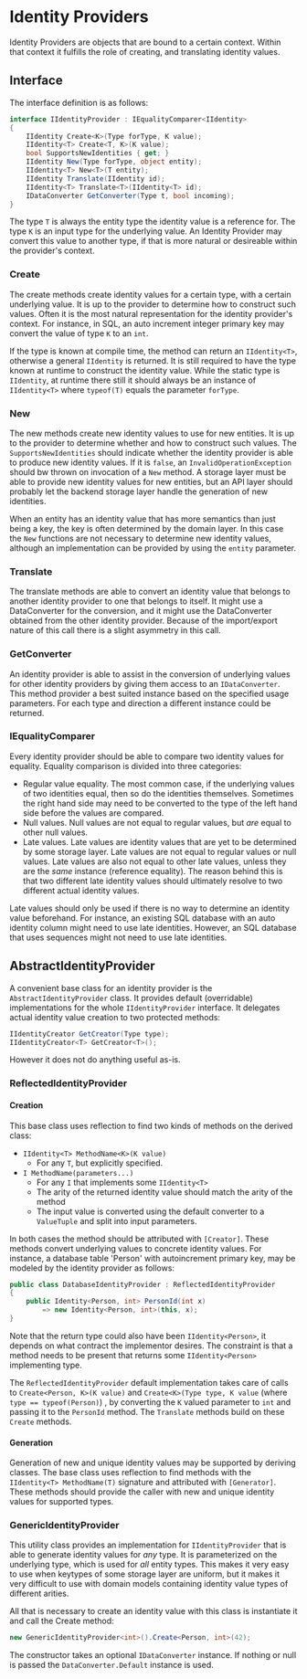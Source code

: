 # Identity Providers
Identity Providers are objects that are bound to a certain context.
Within that context it fulfills the role of creating, and translating identity values.

## Interface
The interface definition is as follows:

```csharp
interface IIdentityProvider : IEqualityComparer<IIdentity>
{
    IIdentity Create<K>(Type forType, K value);
    IIdentity<T> Create<T, K>(K value);
    bool SupportsNewIdentities { get; }
    IIdentity New(Type forType, object entity);
    IIdentity<T> New<T>(T entity);
    IIdentity Translate(IIdentity id);
    IIdentity<T> Translate<T>(IIdentity<T> id);
    IDataConverter GetConverter(Type t, bool incoming);
}
```

The type `T` is always the entity type the identity value is a reference for. 
The type `K` is an input type for the underlying value.
An Identity Provider may convert this value to another type, if that is more natural or desireable within the provider's context.

### Create
The create methods create identity values for a certain type, with a certain underlying value.
It is up to the provider to determine how to construct such values. 
Often it is the most natural representation for the identity provider's context.
For instance, in SQL, an auto increment integer primary key may convert the value of type `K` to an `int`.

If the type is known at compile time, the method can return an `IIdentity<T>`, otherwise a general `IIdentity` is returned.
It is still required to have the type known at runtime to construct the identity value.
While the static type is `IIdentity`, at runtime there still it should always be an instance of `IIdentity<T>` where `typeof(T)` equals the parameter `forType`.

### New
The new methods create new identity values to use for new entities.
It is up to the provider to determine whether and how to construct such values.
The `SupportsNewIdentities` should indicate whether the identity provider is able to produce new identity values.
If it is `false`, an `InvalidOperationException` should bw thrown on invocation of a `New` method.
A storage layer must be able to provide new identity values for new entities, but an API layer should probably let the backend storage layer handle the generation of new identities.

When an entity has an identity value that has more semantics than just being a key, the key is often determined by the domain layer. 
In this case the `New` functions are not necessary to determine new identity values, although an implementation can be provided by using the `entity` parameter.

### Translate
The translate methods are able to convert an identity value that belongs to another identity provider to one that belongs to itself.
It might use a DataConverter for the conversion, and it might use the DataConverter obtained from the other identity provider.
Because of the import/export nature of this call there is a slight asymmetry in this call. 

### GetConverter
An identity provider is able to assist in the conversion of underlying values for other identity providers by giving them access to an `IDataConverter`. 
This method provider a best suited instance based on the specified usage parameters.
For each type and direction a different instance could be returned. 

### IEqualityComparer<IIdentity>
Every identity provider should be able to compare two identity values for equality.
Equality comparison is divided into three categories:
* Regular value equality. 
  The most common case, if the underlying values of two identities equal, then so do the identities themselves.
  Sometimes the right hand side may need to be converted to the type of the left hand side before the values are compared.
* Null values.
  Null values are not equal to regular values, but *are* equal to other null values.
* Late values.
  Late values are identity values that are yet to be determined by some storage layer. 
  Late values are not equal to regular values or null values.
  Late values are also not equal to other late values, unless they are the *same* instance (reference equality).
  The reason behind this is that two different late identity values should ultimately resolve to two different actual identity values.

Late values should only be used if there is no way to determine an identity value beforehand.
For instance, an existing SQL database with an auto identity column might need to use late identities.
However, an SQL database that uses sequences might not need to use late identities.

## AbstractIdentityProvider
A convenient base class for an identity provider is the `AbstractIdentityProvider` class.
It provides default (overridable) implementations for the whole `IIdentityProvider` interface.
It delegates actual identity value creation to two protected methods:

```csharp
IIdentityCreator GetCreator(Type type);
IIdentityCreator<T> GetCreator<T>();
```

However it does not do anything useful as-is.

### ReflectedIdentityProvider

#### Creation
This base class uses reflection to find two kinds of methods on the derived class:

* `IIdentity<T> MethodName<K>(K value)`
  * For any `T`, but explicitly specified.
* `I MethodName(parameters...)`
  * For any `I` that implements some `IIdentity<T>`
  * The arity of the returned identity value should match the arity of the method
  * The input value is converted using the default converter to a `ValueTuple` and split into input parameters.

In both cases the method should be attributed with `[Creator]`. 
These methods convert underlying values to concrete identity values.
For instance, a database table 'Person' with autoincrement primary key, may be modeled by the identity provider as follows:

```csharp
public class DatabaseIdentityProvider : ReflectedIdentityProvider 
{
    public Identity<Person, int> PersonId(int x)
        => new Identity<Person, int>(this, x);
}
```

Note that the return type could also have been `IIdentity<Person>`, it depends on what contract the implementor desires.
The constraint is that a method needs to be present that returns some `IIdentity<Person>` implementing type.

The `ReflectedIdentityProvider` default implementation takes care of calls to `Create<Person, K>(K value)` and `Create<K>(Type type, K value` (where `type == typeof(Person)`) , by converting the `K` valued parameter to `int` and passing it to the `PersonId` method.
The `Translate` methods build on these `Create` methods.

#### Generation
Generation of new and unique identity values may be supported by deriving classes. 
The base class uses reflection to find methods with the `IIdentity<T> MethodName(T)` signature and attributed with `[Generator]`.
These methods should provide the caller with new and unique identity values for supported types.

### GenericIdentityProvider
This utility class provides an implementation for `IIdentityProvider` that is able to generate identity values for _any_ type.
It is parameterized on the underlying type, which is used for _all_ entity types.
This makes it very easy to use when keytypes of some storage layer are uniform, but it makes it very difficult to use with domain models containing identity value types of different arities. 

All that is necessary to create an identity value with this class is instantiate it and call the Create method:
```csharp
new GenericIdentityProvider<int>().Create<Person, int>(42);
```

The constructor takes an optional `IDataConverter` instance. 
If nothing or null is passed the `DataConverter.Default` instance is used.